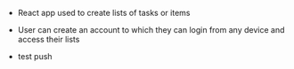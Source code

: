 - React app used to create lists of tasks or items

- User can create an account to which they can login from any device and access their lists

- test push
